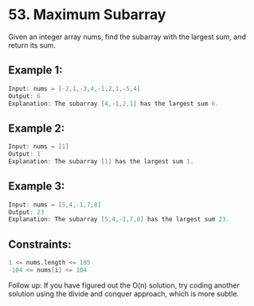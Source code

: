 # 53. Maximum Subarray


Given an integer array nums, find the 
subarray
 with the largest sum, and return its sum.

 

## Example 1:

```c
Input: nums = [-2,1,-3,4,-1,2,1,-5,4]
Output: 6
Explanation: The subarray [4,-1,2,1] has the largest sum 6.
```
## Example 2:

```c
Input: nums = [1]
Output: 1
Explanation: The subarray [1] has the largest sum 1.
```
## Example 3:

```c
Input: nums = [5,4,-1,7,8]
Output: 23
Explanation: The subarray [5,4,-1,7,8] has the largest sum 23.
```

## Constraints:

```c
1 <= nums.length <= 105
-104 <= nums[i] <= 104
```

Follow up: If you have figured out the O(n) solution, try coding another solution using the divide and conquer approach, which is more subtle.